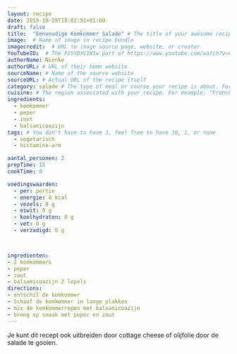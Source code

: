 ```yaml
---
layout: recipe
date: 2019-10-28T18:02:51+01:00
draft: false
title:  "Eenvoudige Komkommer Salade" # The title of your awesome recipe
image:  # Name of image in recipe bundle
imagecredit:  # URL to image source page, website, or creator
YouTubeID:  # The F2SYDXV1W1w part of https://www.youtube.com/watch?v=F2SYDXV1W1w
authorName: Nienke
authorURL: # URL of their home website
sourceName: # Name of the source website
sourceURL: # Actual URL of the recipe itself
category: salade # The type of meal or course your recipe is about. For example: "dinner", "entree", or "dessert".
cuisine: # The region associated with your recipe. For example, "French", Mediterranean", or "American".
ingredients:
  - komkommer
  - peper
  - zout
  - balsamicoazijn
tags: # You don't have to have 3, feel free to have 10, 1, or none
  - vegetarisch
  - histamine-arm

aantal_personen: 2
prepTime: 15
cookTime: 0

voedingswaarden:
  - per: portie
  - energie: 0 kcal
  - vezels: 0 g
  - eiwit: 0 g
  - koolhydraten: 0 g
  - vet: 0 g
  - verzadigd: 0 g



ingredienten:
- 2 komkommers
- peper
- zout
- balsamicoazijn 2 lepels
directions:
- ontschil de komkommer
- Schaaf de komkommer in lange plakken
- mix de komkommerrepen met balsamicoazijn
- breng op smaak met peper en zout
---
```


Je kunt dit recept ook uitbreiden door cottage cheese of olijfolie door
de salade te gooien.
